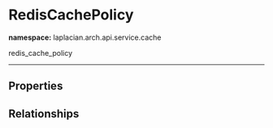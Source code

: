 # **RedisCachePolicy**
**namespace:** laplacian.arch.api.service.cache

redis_cache_policy



---

## Properties

## Relationships